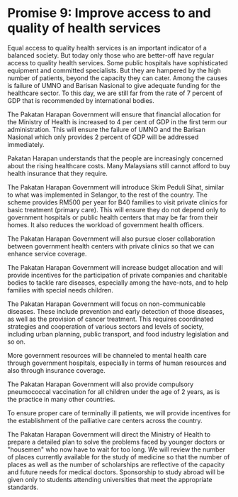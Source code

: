 # Promise 9: Improve access to and quality of health services

Equal access to quality health services is an important indicator of a balanced society. But today only those who are better-off have regular access to quality health services. Some public hospitals have sophisticated equipment and committed specialists. But they are hampered by the high number of patients, beyond the capacity they can cater. Among the causes is failure of UMNO and Barisan Nasional to give adequate funding for the healthcare sector. To this day, we are still far from the rate of 7 percent of GDP that is recommended by international bodies.

The Pakatan Harapan Government will ensure that financial allocation for the Ministry of Health is increased to 4 per cent of GDP in the first term our administration. This will ensure the failure of UMNO and the Barisan Nasional which only provides 2 percent of GDP will be addressed immediately.

Pakatan Harapan understands that the people are increasingly concerned about the rising healthcare costs. Many Malaysians still cannot afford to buy health insurance that they require.

The Pakatan Harapan Government will introduce Skim Peduli Sihat, similar to what was implemented in Selangor, to the rest of the country. The scheme provides RM500 per year for B40 families to visit private clinics for basic treatment (primary care). This will ensure they do not depend only to government hospitals or public health centers that may be far from their homes. It also reduces the workload of government health officers.

The Pakatan Harapan Government will also pursue closer collaboration between government health centers with private clinics so that we can enhance service coverage.

The Pakatan Harapan Government will increase budget allocation and will provide incentives for the participation of private companies and charitable bodies to tackle rare diseases, especially among the have-nots, and to help families with special needs children.

The Pakatan Harapan Government will focus on non-communicable diseases. These include prevention and early detection of those diseases, as well as the provision of cancer treatment. This requires coordinated strategies and cooperation of various sectors and levels of society, including urban planning, public transport, and food industry legislation and so on.

More government resources will be channeled to mental health care through government hospitals, especially in terms of human resources and also through insurance coverage.

The Pakatan Harapan Government will also provide compulsory pneumococcal vaccination for all children under the age of 2 years, as is the practice in many other countries.

To ensure proper care of terminally ill patients, we will provide incentives for the establishment of the palliative care centers across the country.

The Pakatan Harapan Government will direct the Ministry of Health to prepare a detailed plan to solve the problems faced by younger doctors or "housemen" who now have to wait for too long. We will review the number of places currently available for the study of medicine so that the number of places as well as the number of scholarships are reflective of the capacity and future needs for medical doctors. Sponsorship to study abroad will be given only to students attending universities that meet the appropriate standards.
